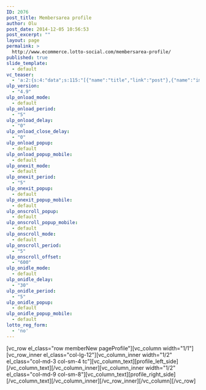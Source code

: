 ```yaml
---
ID: 2076
post_title: Membersarea profile
author: Olu
post_date: 2014-12-05 10:56:53
post_excerpt: ""
layout: page
permalink: >
  http://www.ecommerce.lotto-social.com/membersarea-profile/
published: true
slide_template:
  - default
vc_teaser:
  - 'a:2:{s:4:"data";s:115:"[{"name":"title","link":"post"},{"name":"image","image":"featured","link":"none"},{"name":"text","mode":"excerpt"}]";s:7:"bgcolor";s:0:"";}'
ulp_version:
  - "4.9"
ulp_onload_mode:
  - default
ulp_onload_period:
  - "5"
ulp_onload_delay:
  - "0"
ulp_onload_close_delay:
  - "0"
ulp_onload_popup:
  - default
ulp_onload_popup_mobile:
  - default
ulp_onexit_mode:
  - default
ulp_onexit_period:
  - "5"
ulp_onexit_popup:
  - default
ulp_onexit_popup_mobile:
  - default
ulp_onscroll_popup:
  - default
ulp_onscroll_popup_mobile:
  - default
ulp_onscroll_mode:
  - default
ulp_onscroll_period:
  - "5"
ulp_onscroll_offset:
  - "600"
ulp_onidle_mode:
  - default
ulp_onidle_delay:
  - "30"
ulp_onidle_period:
  - "5"
ulp_onidle_popup:
  - default
ulp_onidle_popup_mobile:
  - default
lotto_reg_form:
  - 'no'
---
```

[vc_row el_class="row memberNew pageProfile"][vc_column width="1/1"][vc_row_inner el_class="col-lg-12"][vc_column_inner width="1/2" el_class="col-md-3 col-sm-4 tc"][vc_column_text][profile_left_side][/vc_column_text][/vc_column_inner][vc_column_inner width="1/2" el_class="col-md-9 col-sm-8"][vc_column_text][profile_right_side][/vc_column_text][/vc_column_inner][/vc_row_inner][/vc_column][/vc_row]